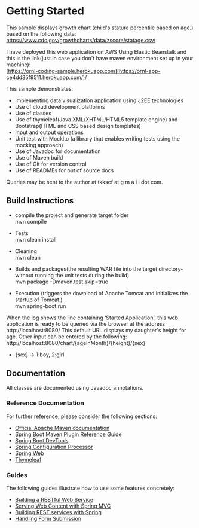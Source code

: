 # Getting Started

This sample displays growth chart (child's stature percentile based on age.) based on the following data:<br>
<a href="https://www.cdc.gov/growthcharts/data/zscore/statage.csv">https://www.cdc.gov/growthcharts/data/zscore/statage.csv/</a>

I have deployed this web application on AWS Using Elastic Beanstalk and this is the link(just in case you don't have maven environment set up in your machine):<br>
<a href="[https://ornl-coding-sample.herokuapp.com](https://ornl-app-ce4dd35f9511.herokuapp.com/)" target="_blank">[https://ornl-coding-sample.herokuapp.com](https://ornl-app-ce4dd35f9511.herokuapp.com/)/</a>


This sample demonstrates:
* Implementing data visualization application using J2EE technologies
* Use of cloud development platforms
* Use of classes
* Use of thymeleaf(Java XML/XHTML/HTML5 template engine) and Bootstrap(HTML and CSS based design templates)
* Input and output operations
* Unit test with Mockito (a library that enables writing tests using the mocking approach)
* Use of Javadoc for documentation
* Use of Maven build
* Use of Git for version control
* Use of READMEs for out of source docs


Queries may be sent to the author at tkkscf at g m a i l dot com.

## Build Instructions

* compile the project and generate target folder<br>
mvn compile


* Tests<br>
mvn clean install


* Cleaning<br>
mvn clean


* Builds and packages(the resulting WAR file into the target directory-without running the unit tests during the build)<br>
mvn package -Dmaven.test.skip=true


* Execution (triggers the download of Apache Tomcat and initializes the startup of Tomcat.)<br>
mvn spring-boot:run

When the log shows the line containing ‘Started Application', this web application is ready to be queried via the browser at the address http://localhost:8080/
This default URL displays my daughter's height for age. Other input can be entered by the following:<br>
http://localhost:8080/chart/{ageInMonth}/{height}/{sex}<br>
* {sex} -> 1:boy, 2:girl

## Documentation

All classes are documented using Javadoc annotations. 

### Reference Documentation
For further reference, please consider the following sections:

* [Official Apache Maven documentation](https://maven.apache.org/guides/index.html)
* [Spring Boot Maven Plugin Reference Guide](https://docs.spring.io/spring-boot/docs/2.2.7.BUILD-SNAPSHOT/maven-plugin/)
* [Spring Boot DevTools](https://docs.spring.io/spring-boot/docs/2.2.6.RELEASE/reference/htmlsingle/#using-boot-devtools)
* [Spring Configuration Processor](https://docs.spring.io/spring-boot/docs/2.2.6.RELEASE/reference/htmlsingle/#configuration-metadata-annotation-processor)
* [Spring Web](https://docs.spring.io/spring-boot/docs/2.2.6.RELEASE/reference/htmlsingle/#boot-features-developing-web-applications)
* [Thymeleaf](https://docs.spring.io/spring-boot/docs/2.2.6.RELEASE/reference/htmlsingle/#boot-features-spring-mvc-template-engines)

### Guides
The following guides illustrate how to use some features concretely:

* [Building a RESTful Web Service](https://spring.io/guides/gs/rest-service/)
* [Serving Web Content with Spring MVC](https://spring.io/guides/gs/serving-web-content/)
* [Building REST services with Spring](https://spring.io/guides/tutorials/bookmarks/)
* [Handling Form Submission](https://spring.io/guides/gs/handling-form-submission/)

